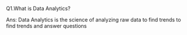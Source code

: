 Q1.What is Data Analytics?

Ans: Data Analytics is the science of analyzing raw data to find trends to find trends and answer questions


